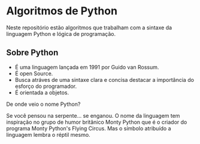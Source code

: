# Algoritmos de Python

Neste repositório estão algoritmos que trabalham com a sintaxe da linguagem Python
e lógica de programação.

## Sobre Python

- É uma linguagem lançada em 1991 por Guido van Rossum.
- É open Source.
- Busca atráves de uma sintaxe clara e concisa destacar a importância do esforço do programador.
- É orientada a objetos.


De onde veio o nome Python?

Se você pensou na serpente... se enganou. O nome da linguagem tem inspiração no grupo de humor britânico Monty Python que
é o criador do programa Monty Python's Flying Circus.
Mas o símbolo atribuído a linguagem lembra o réptil mesmo.
